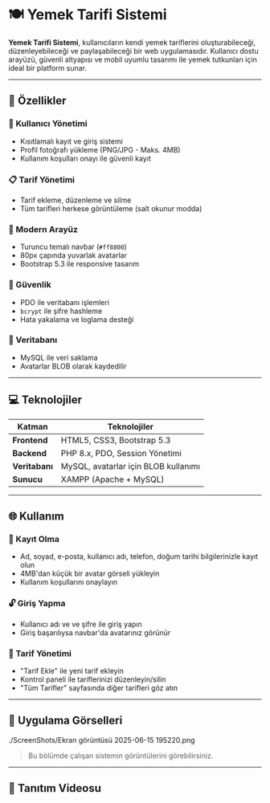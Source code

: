 # 🍽️ Yemek Tarifi Sistemi

**Yemek Tarifi Sistemi**, kullanıcıların kendi yemek tariflerini oluşturabileceği, düzenleyebileceği ve paylaşabileceği bir web uygulamasıdır. Kullanıcı dostu arayüzü, güvenli altyapısı ve mobil uyumlu tasarımı ile yemek tutkunları için ideal bir platform sunar.

---

## 🔧 Özellikler

### 👤 Kullanıcı Yönetimi

* Kısıtlamalı kayıt ve giriş sistemi
* Profil fotoğrafı yükleme (PNG/JPG - Maks. 4MB)
* Kullanım koşulları onayı ile güvenli kayıt

### 📋 Tarif Yönetimi

* Tarif ekleme, düzenleme ve silme
* Tüm tarifleri herkese görüntüleme (salt okunur modda)

### 🎨 Modern Arayüz

* Turuncu temalı navbar (`#ff8800`)
* 80px çapında yuvarlak avatarlar
* Bootstrap 5.3 ile responsive tasarım

### 🔐 Güvenlik

* PDO ile veritabanı işlemleri
* `bcrypt` ile şifre hashleme
* Hata yakalama ve loglama desteği

### 📀 Veritabanı

* MySQL ile veri saklama
* Avatarlar BLOB olarak kaydedilir

---

## 💻 Teknolojiler

| Katman         | Teknolojiler                         |
| -------------- | ------------------------------------ |
| **Frontend**   | HTML5, CSS3, Bootstrap 5.3           |
| **Backend**    | PHP 8.x, PDO, Session Yönetimi       |
| **Veritabanı** | MySQL, avatarlar için BLOB kullanımı |
| **Sunucu**     | XAMPP (Apache + MySQL)               |

---

## 🌐 Kullanım

### 📝 Kayıt Olma

* Ad, soyad, e-posta, kullanıcı adı, telefon, doğum tarihi bilgilerinizle kayıt olun
* 4MB'dan küçük bir avatar görseli yükleyin
* Kullanım koşullarını onaylayın

### 🔓 Giriş Yapma

* Kullanıcı adı ve  ve şifre ile giriş yapın
* Giriş başarılıysa navbar'da avatarınız görünür

### 🍲 Tarif Yönetimi

* "Tarif Ekle" ile yeni tarif ekleyin
* Kontrol paneli ile tariflerinizi düzenleyin/silin
* "Tüm Tarifler" sayfasında diğer tarifleri göz atın

---

## 📸 Uygulama Görselleri
./ScreenShots/Ekran görüntüsü 2025-06-15 195220.png

> Bu bölümde çalışan sistemin görüntülerini görebilirsiniz.


---

## 🎥 Tanıtım Videosu

